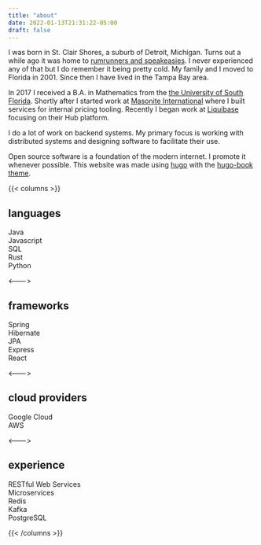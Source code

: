 ```yaml
---
title: "about"
date: 2022-01-13T21:31:22-05:00
draft: false
---
```


I was born in St. Clair Shores, a suburb of Detroit, Michigan. Turns out a while ago it was home to [rumrunners and speakeasies](https://www.candgnews.com/news/when-metro-detroit-went-dry-117049). I never experienced any of that but I do remember it being pretty cold. My family and I moved to Florida in 2001. Since then I have lived in the Tampa Bay area.

In 2017 I received a B.A. in Mathematics from the [the University of South Florida](https://www.usf.edu/). Shortly after I started work at [Masonite International](https://residential.masonite.com/where-to-buy/) where I built services for internal pricing tooling. Recently I began work at [Liquibase](https://hub.liquibase.com/) focusing on their Hub platform.

I do a lot of work on backend systems. My primary focus is working with distributed systems and designing software to facilitate their use.

Open source software is a foundation of the modern internet. I promote it whenever possible. This website was made using [hugo](https://gohugo.io/) with the [hugo-book theme](https://github.com/alex-shpak/hugo-book).

{{< columns >}}

## languages

Java\
Javascript\
SQL\
Rust\
Python

<--->

## frameworks

Spring\
Hibernate\
JPA\
Express\
React

<--->

## cloud providers

Google Cloud\
AWS

<--->

## experience

RESTful Web Services\
Microservices\
Redis\
Kafka\
PostgreSQL

{{< /columns >}}